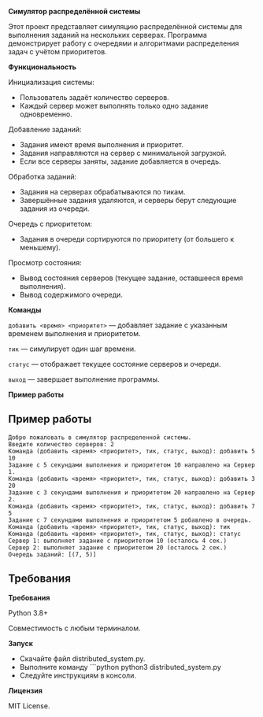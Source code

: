 **Симулятор распределённой системы**

Этот проект представляет симуляцию распределённой системы для выполнения заданий на нескольких серверах. Программа демонстрирует работу с очередями и алгоритмами распределения задач с учётом приоритетов.

**Функциональность**

Инициализация системы:
- Пользователь задаёт количество серверов.
- Каждый сервер может выполнять только одно задание одновременно.

Добавление заданий:
- Задания имеют время выполнения и приоритет.
- Задания направляются на сервер с минимальной загрузкой.
- Если все серверы заняты, задание добавляется в очередь.

Обработка заданий:
- Задания на серверах обрабатываются по тикам.
- Завершённые задания удаляются, и серверы берут следующие задания из очереди.

Очередь с приоритетом:
- Задания в очереди сортируются по приоритету (от большего к меньшему).

Просмотр состояния:
- Вывод состояния серверов (текущее задание, оставшееся время выполнения).
- Вывод содержимого очереди.

**Команды**

`добавить <время> <приоритет>` — добавляет задание с указанным временем выполнения и приоритетом.

`тик` — симулирует один шаг времени.

`статус` — отображает текущее состояние серверов и очереди.

`выход` — завершает выполнение программы.

**Пример работы**

## Пример работы
```
Добро пожаловать в симулятор распределенной системы.
Введите количество серверов: 2
Команда (добавить <время> <приоритет>, тик, статус, выход): добавить 5 10
Задание с 5 секундами выполнения и приоритетом 10 направлено на Сервер 1.
Команда (добавить <время> <приоритет>, тик, статус, выход): добавить 3 20
Задание с 3 секундами выполнения и приоритетом 20 направлено на Сервер 2.
Команда (добавить <время> <приоритет>, тик, статус, выход): добавить 7 5
Задание с 7 секундами выполнения и приоритетом 5 добавлено в очередь.
Команда (добавить <время> <приоритет>, тик, статус, выход): тик
Команда (добавить <время> <приоритет>, тик, статус, выход): статус
Сервер 1: выполняет задание с приоритетом 10 (осталось 4 сек.)
Сервер 2: выполняет задание с приоритетом 20 (осталось 2 сек.)
Очередь заданий: [(7, 5)]
```
## Требования

**Требования**

Python 3.8+

Совместимость с любым терминалом.

**Запуск**

- Скачайте файл distributed_system.py.
- Выполните команду ```python python3 distributed_system.py
- Следуйте инструкциям в консоли.

**Лицензия**

MIT License.
